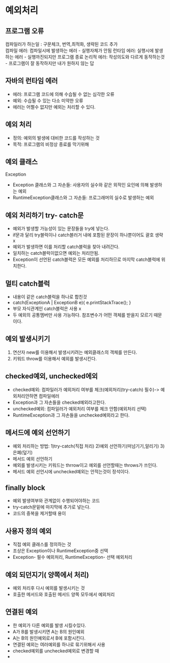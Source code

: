 # 예외처리  
## 프로그램 오류  
컴파일러가 하는일 : 구문체크, 번역,최적화, 생략된 코드 추가  
컴파일 에러: 컴파일시에 발생하는 에러   - 실행자체가 안됨
런타임 에러: 실행시에 발생하는 에러    - 실행까진되지만 프로그램 종료
논리적 에러: 작성의도와 다르게 동작하는것  - 프로그램이 잘 동작하지만 내가 원하지 않는 답  


## 자바의 런타임 에러  
- 에러: 프로그램 코드에 의해 수습될 수 없는 심각한 오류  
- 예외: 수습될 수 있는 다소 미약한 오류  
- 에러는 어쩔수 없지만 예외는 처리할 수 있다.  

## 예외 처리
- 정의: 예외의 발생에 대비한 코드를 작성하는 것  
- 목적: 프로그램의 비정상 종료를 막기위해  

## 예외 클래스  
Exception  
- Exception 클래스와 그 자손들: 사용자의 실수와 같은 외적인 요인에 의해 발생하는 예외  
- RuntimeException클래스와 그 자손들: 프로그래머의 실수로 발생하는 예외  

## 예외 처리하기 try- catch문  
- 예외가 발생할 가능성이 있는 문장들을 try에 넣는다.  
- if문과 달리 try블럭이나 catch블러거 내에 포함된 문장이 하나뿐이어도 괄호 생략 x  
- 예외가 발생하면 이를 처리할 catch블럭을 찾아 내려간다.  
- 일치하는 catch블럭이없으면 예외는 처리안됨.  
- Exception이 선언된 catch블럭은 모든 예외를 처리하므로 마지막 catch블럭에 위치한다.  

## 멀티 catch블럭  
- 내용이 같은 catch블럭을 하나로 합친것  
-  catch(ExceptionA | ExceptionB e){
        e.printStackTrace(); 
    }
- 부모 자식관계인 catch블럭은 사용 x
- 두 예외의 공통멤버만 사용 가능하다. 참조변수가 어떤 객체를 받을지 모르기 때문이다.  

## 예외 발생시키기  
1. 연산자 new를 이용해서 발생시키려는 예외클래스의 객체를 만든다.  
2. 키워드 throw를 이용해서 예외를 발생시킨다.  

## checked예외, unchecked에외  
- checked예외: 컴파일러가 예외처리 여부를 체크(예외처리(try-catch) 필수)-> 예외처리안하면 컴파일에러  
- Exception과 그 자손들을 checked예외라고한다.  
- unchecked예외: 컴파일러가 예외처리 여부를 체크 안함(예외처리 선택)  
- RuntimeException과 그 자손들을 unchecked예외라고 한다.  

  
## 메서드에 예외 선언하기  
- 예외 처리하는 방법: 1)try-catch(직접 처리) 2)예외 선언하기(떠넘기기,알리기)  3) 은폐(덮기)  
- 메서드 예외 선언하기  
- 예외를 발생시키는 키워드는 thrrow이고 예외를 선언할때는 throws가 쓰인다.  
- 메서드 예외 선언시에 unchecked예외는 안적는것이 정석이다.  


## finally block  
- 예외 발생여부와 관계없이 수행되어야하는 코드  
- try-catch문밑에 마지막에 추가로 넣는다.  
- 코드의 중복을 제거할때 용이  

## 사용자 정의 예외  
- 직접 예외 클래스를 정의하는 것  
- 조상은 Exception이나 RuntimeException중 선택  
- Exception- 필수 예외처리, RuntimeException- 선택 예외처리  

## 예외 되던지기( 양쪽에서 처리)
- 예외 처리후 다시 예외를 발생시키는 것  
- 호출한 메서드와 호출된 메서드 양쪽 모두에서 예외처리  

## 연결된 예외  
- 한 예외가 다른 예외를 발생 시킬수있다.  
- A가 B를 발생시키면 A는 B의 원인예외  
- A는 B의 원인예외로서 B에 포함시킨다.  
- 연결된 예외는 여러예외를 하나로 묶기위해서 사용  
- checked예외를 unchecked예외로 변경할 때  
- 













